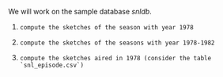 We will work on the sample database *snldb*.

1.     compute the sketches of the season with year 1978
2.     compute the sketches of the seasons with year 1978-1982
2.     compute the sketches aired in 1978 (consider the table `snl_episode.csv`)
